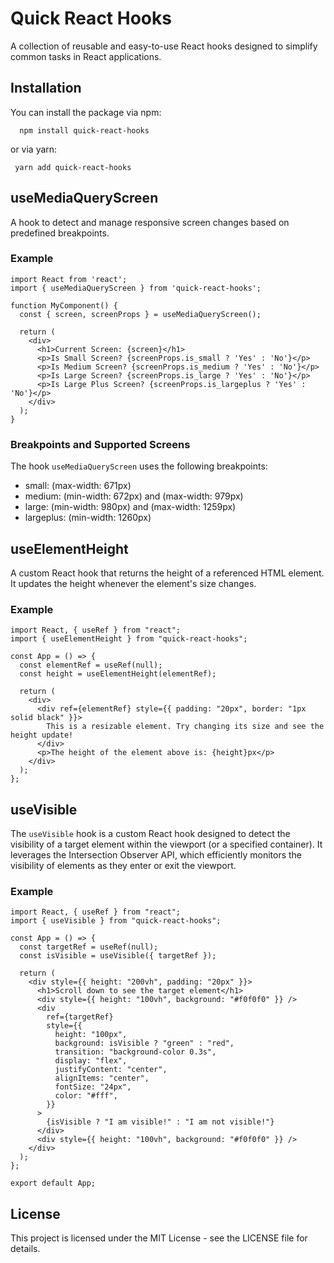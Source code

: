# Quick React Hooks
A collection of reusable and easy-to-use React hooks designed to simplify common tasks in React applications.

## Installation
You can install the package via npm:

```
  npm install quick-react-hooks
```
or via yarn:

```
 yarn add quick-react-hooks
```

## useMediaQueryScreen
A hook to detect and manage responsive screen changes based on predefined breakpoints.

### Example
```
import React from 'react';
import { useMediaQueryScreen } from 'quick-react-hooks';

function MyComponent() {
  const { screen, screenProps } = useMediaQueryScreen();

  return (
    <div>
      <h1>Current Screen: {screen}</h1>
      <p>Is Small Screen? {screenProps.is_small ? 'Yes' : 'No'}</p>
      <p>Is Medium Screen? {screenProps.is_medium ? 'Yes' : 'No'}</p>
      <p>Is Large Screen? {screenProps.is_large ? 'Yes' : 'No'}</p>
      <p>Is Large Plus Screen? {screenProps.is_largeplus ? 'Yes' : 'No'}</p>
    </div>
  );
}

```
### Breakpoints and Supported Screens
The hook `useMediaQueryScreen` uses the following breakpoints:
- small: (max-width: 671px)
- medium: (min-width: 672px) and (max-width: 979px)
- large: (min-width: 980px) and (max-width: 1259px)
- largeplus: (min-width: 1260px)

## useElementHeight
A custom React hook that returns the height of a referenced HTML element. It updates the height whenever the element's size changes.

### Example
```
import React, { useRef } from "react";
import { useElementHeight } from "quick-react-hooks";

const App = () => {
  const elementRef = useRef(null);
  const height = useElementHeight(elementRef);

  return (
    <div>
      <div ref={elementRef} style={{ padding: "20px", border: "1px solid black" }}>
        This is a resizable element. Try changing its size and see the height update!
      </div>
      <p>The height of the element above is: {height}px</p>
    </div>
  );
};
```


## useVisible
The `useVisible` hook is a custom React hook designed to detect the visibility of a target element within the viewport (or a specified container). It leverages the Intersection Observer API, which efficiently monitors the visibility of elements as they enter or exit the viewport.

### Example
```
import React, { useRef } from "react";
import { useVisible } from "quick-react-hooks";

const App = () => {
  const targetRef = useRef(null);
  const isVisible = useVisible({ targetRef });

  return (
    <div style={{ height: "200vh", padding: "20px" }}>
      <h1>Scroll down to see the target element</h1>
      <div style={{ height: "100vh", background: "#f0f0f0" }} />
      <div
        ref={targetRef}
        style={{
          height: "100px",
          background: isVisible ? "green" : "red",
          transition: "background-color 0.3s",
          display: "flex",
          justifyContent: "center",
          alignItems: "center",
          fontSize: "24px",
          color: "#fff",
        }}
      >
        {isVisible ? "I am visible!" : "I am not visible!"}
      </div>
      <div style={{ height: "100vh", background: "#f0f0f0" }} />
    </div>
  );
};

export default App;
```

## License

This project is licensed under the MIT License - see the LICENSE file for details.
